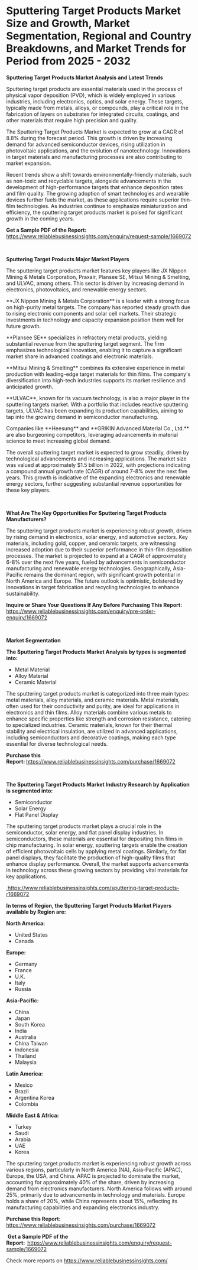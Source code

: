 <p><h1>Sputtering Target Products Market Size and Growth, Market Segmentation, Regional and Country Breakdowns, and Market Trends for Period from 2025 -  2032</h1></p><p><strong>Sputtering Target Products Market Analysis and Latest Trends</strong></p>
<p><p>Sputtering target products are essential materials used in the process of physical vapor deposition (PVD), which is widely employed in various industries, including electronics, optics, and solar energy. These targets, typically made from metals, alloys, or compounds, play a critical role in the fabrication of layers on substrates for integrated circuits, coatings, and other materials that require high precision and quality.</p><p>The Sputtering Target Products Market is expected to grow at a CAGR of 8.8% during the forecast period. This growth is driven by increasing demand for advanced semiconductor devices, rising utilization in photovoltaic applications, and the evolution of nanotechnology. Innovations in target materials and manufacturing processes are also contributing to market expansion. </p><p>Recent trends show a shift towards environmentally-friendly materials, such as non-toxic and recyclable targets, alongside advancements in the development of high-performance targets that enhance deposition rates and film quality. The growing adoption of smart technologies and wearable devices further fuels the market, as these applications require superior thin-film technologies. As industries continue to emphasize miniaturization and efficiency, the sputtering target products market is poised for significant growth in the coming years.</p></p>
<p><strong>Get a Sample PDF of the Report:&nbsp;</strong> <a href="https://www.reliablebusinessinsights.com/enquiry/request-sample/1669072?utm_campaign=2761&utm_medium=2&utm_source=Github&utm_content=ia&utm_term=04042025&utm_id=sputtering-target-products">https://www.reliablebusinessinsights.com/enquiry/request-sample/1669072</a></p>
<p>&nbsp;</p>
<p><strong>Sputtering Target Products Major Market Players</strong></p>
<p><p>The sputtering target products market features key players like JX Nippon Mining & Metals Corporation, Praxair, Plansee SE, Mitsui Mining & Smelting, and ULVAC, among others. This sector is driven by increasing demand in electronics, photovoltaics, and renewable energy sectors.</p><p>**JX Nippon Mining & Metals Corporation** is a leader with a strong focus on high-purity metal targets. The company has reported steady growth due to rising electronic components and solar cell markets. Their strategic investments in technology and capacity expansion position them well for future growth.</p><p>**Plansee SE** specializes in refractory metal products, yielding substantial revenue from the sputtering target segment. The firm emphasizes technological innovation, enabling it to capture a significant market share in advanced coatings and electronic materials.</p><p>**Mitsui Mining & Smelting** combines its extensive experience in metal production with leading-edge target materials for thin films. The company's diversification into high-tech industries supports its market resilience and anticipated growth.</p><p>**ULVAC**, known for its vacuum technology, is also a major player in the sputtering targets market. With a portfolio that includes reactive sputtering targets, ULVAC has been expanding its production capabilities, aiming to tap into the growing demand in semiconductor manufacturing.</p><p>Companies like **Heesung** and **GRIKIN Advanced Material Co., Ltd.** are also burgeoning competitors, leveraging advancements in material science to meet increasing global demand.</p><p>The overall sputtering target market is expected to grow steadily, driven by technological advancements and increasing applications. The market size was valued at approximately $1.5 billion in 2022, with projections indicating a compound annual growth rate (CAGR) of around 7-8% over the next five years. This growth is indicative of the expanding electronics and renewable energy sectors, further suggesting substantial revenue opportunities for these key players.</p></p>
<p>&nbsp;</p>
<p><strong>What Are The Key Opportunities For Sputtering Target Products Manufacturers?</strong></p>
<p><p>The sputtering target products market is experiencing robust growth, driven by rising demand in electronics, solar energy, and automotive sectors. Key materials, including gold, copper, and ceramic targets, are witnessing increased adoption due to their superior performance in thin-film deposition processes. The market is projected to expand at a CAGR of approximately 6-8% over the next five years, fueled by advancements in semiconductor manufacturing and renewable energy technologies. Geographically, Asia-Pacific remains the dominant region, with significant growth potential in North America and Europe. The future outlook is optimistic, bolstered by innovations in target fabrication and recycling technologies to enhance sustainability.</p></p>
<p><strong>Inquire or Share Your Questions If Any Before Purchasing This Report:</strong> <a href="https://www.reliablebusinessinsights.com/enquiry/pre-order-enquiry/1669072?utm_campaign=2761&utm_medium=2&utm_source=Github&utm_content=ia&utm_term=04042025&utm_id=sputtering-target-products">https://www.reliablebusinessinsights.com/enquiry/pre-order-enquiry/1669072</a></p>
<p>&nbsp;</p>
<p><strong>Market Segmentation</strong></p>
<p><strong>The Sputtering Target Products Market Analysis by types is segmented into:</strong></p>
<p><ul><li>Metal Material</li><li>Alloy Material</li><li>Ceramic Material</li></ul></p>
<p><p>The sputtering target products market is categorized into three main types: metal materials, alloy materials, and ceramic materials. Metal materials, often used for their conductivity and purity, are ideal for applications in electronics and thin films. Alloy materials combine various metals to enhance specific properties like strength and corrosion resistance, catering to specialized industries. Ceramic materials, known for their thermal stability and electrical insulation, are utilized in advanced applications, including semiconductors and decorative coatings, making each type essential for diverse technological needs.</p></p>
<p><strong>Purchase this Report:&nbsp;</strong><a href="https://www.reliablebusinessinsights.com/purchase/1669072?utm_campaign=2761&utm_medium=2&utm_source=Github&utm_content=ia&utm_term=04042025&utm_id=sputtering-target-products">https://www.reliablebusinessinsights.com/purchase/1669072</a></p>
<p>&nbsp;</p>
<p><strong>The Sputtering Target Products Market Industry Research by Application is segmented into:</strong></p>
<p><ul><li>Semiconductor</li><li>Solar Energy</li><li>Flat Panel Display</li></ul></p>
<p><p>The sputtering target products market plays a crucial role in the semiconductor, solar energy, and flat panel display industries. In semiconductors, these materials are essential for depositing thin films in chip manufacturing. In solar energy, sputtering targets enable the creation of efficient photovoltaic cells by applying metal coatings. Similarly, for flat panel displays, they facilitate the production of high-quality films that enhance display performance. Overall, the market supports advancements in technology across these growing sectors by providing vital materials for key applications.</p></p>
<p><a href="https://www.reliablebusinessinsights.com/sputtering-target-products-r1669072?utm_campaign=2761&utm_medium=2&utm_source=Github&utm_content=ia&utm_term=04042025&utm_id=sputtering-target-products">&nbsp;https://www.reliablebusinessinsights.com/sputtering-target-products-r1669072</a></p>
<p><strong>In terms of Region, the Sputtering Target Products Market Players available by Region are:</strong></p>
<p>
    <p> <strong> North America: </strong>
        <ul>
            <li>United States</li>
            <li>Canada</li>
        </ul>
        </p> 
    <p> <strong> Europe: </strong>
        <ul>
            <li>Germany</li>
            <li>France</li>
            <li>U.K.</li>
            <li>Italy</li>
            <li>Russia</li>
        </ul>
        </p> 
    <p> <strong> Asia-Pacific: </strong>
        <ul>
            <li>China</li>
            <li>Japan</li>
            <li>South Korea</li>
            <li>India</li>
            <li>Australia</li>
            <li>China Taiwan</li>
            <li>Indonesia</li>
            <li>Thailand</li>
            <li>Malaysia</li>
        </ul>
        </p> 
    <p> <strong> Latin America: </strong>
        <ul>
            <li>Mexico</li>
            <li>Brazil</li>
            <li>Argentina Korea</li>
            <li>Colombia</li>
        </ul>
        </p> 
    <p> <strong> Middle East & Africa: </strong>
        <ul>
            <li>Turkey</li>
            <li>Saudi</li>
            <li>Arabia</li>
            <li>UAE</li>
            <li>Korea</li>
        </ul>
    </p>
    </p>
<p><p>The sputtering target products market is experiencing robust growth across various regions, particularly in North America (NA), Asia-Pacific (APAC), Europe, the USA, and China. APAC is projected to dominate the market, accounting for approximately 40% of the share, driven by increasing demand from electronics manufacturers. North America follows with around 25%, primarily due to advancements in technology and materials. Europe holds a share of 20%, while China represents about 15%, reflecting its manufacturing capabilities and expanding electronics industry.</p></p>
<p><strong>Purchase this Report: </strong><a href="https://www.reliablebusinessinsights.com/purchase/1669072?utm_campaign=2761&utm_medium=2&utm_source=Github&utm_content=ia&utm_term=04042025&utm_id=sputtering-target-products">https://www.reliablebusinessinsights.com/purchase/1669072</a></p>
<p>&nbsp;<strong>Get a Sample PDF of the Report:&nbsp;&nbsp;</strong><a href="https://www.reliablebusinessinsights.com/enquiry/request-sample/1669072?utm_campaign=2761&utm_medium=2&utm_source=Github&utm_content=ia&utm_term=04042025&utm_id=sputtering-target-products">https://www.reliablebusinessinsights.com/enquiry/request-sample/1669072</a></p>
<p><strong></strong></p>
<p>Check more reports on <a href="https://www.reliablebusinessinsights.com/?utm_campaign=2761&utm_medium=2&utm_source=Github&utm_content=ia&utm_term=04042025&utm_id=sputtering-target-products">https://www.reliablebusinessinsights.com/</a></p>